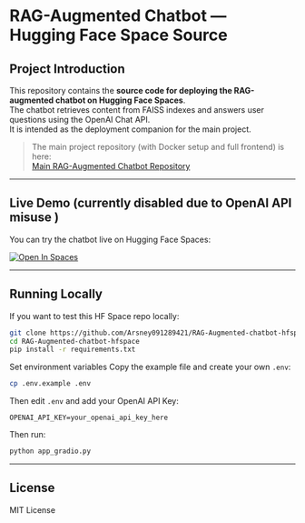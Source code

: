 # RAG-Augmented Chatbot — Hugging Face Space Source

## Project Introduction
This repository contains the **source code for deploying the RAG-augmented chatbot on Hugging Face Spaces**.  
The chatbot retrieves content from FAISS indexes and answers user questions using the OpenAI Chat API.  
It is intended as the deployment companion for the main project.

> The main project repository (with Docker setup and full frontend) is here:  
[Main RAG-Augmented Chatbot Repository](https://github.com/Arsney091289421/RAG-Augmented-chatbot)

---

## Live Demo (currently disabled due to OpenAI API misuse )
You can try the chatbot live on Hugging Face Spaces:  

[![Open In Spaces](https://img.shields.io/badge/🤗%20Open%20in%20Spaces-blue?logo=huggingface)](https://huggingface.co/spaces/Daniel192341/RAG-Augmented-chatbot-hfspace)

---

## Running Locally 
If you want to test this HF Space repo locally:  

```bash
git clone https://github.com/Arsney091289421/RAG-Augmented-chatbot-hfspace.git
cd RAG-Augmented-chatbot-hfspace
pip install -r requirements.txt
```
Set environment variables
Copy the example file and create your own `.env`:
```bash
cp .env.example .env
```
Then edit `.env` and add your OpenAI API Key:
```
OPENAI_API_KEY=your_openai_api_key_here
```

Then run:
```bash
python app_gradio.py
```

---

## License
MIT License

